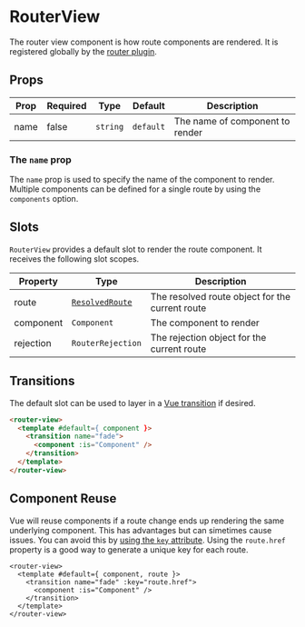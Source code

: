 # RouterView
The router view component is how route components are rendered. It is registered globally by the [router plugin](/quick-start#vue-plugin).

## Props
| Prop | Required | Type | Default | Description |
| --- | --- | --- | --- | --- |
| name | false | `string` | `default` | The name of component to render |

### The `name` prop
The `name` prop is used to specify the name of the component to render. Multiple components can be defined for a single route by using the `components` option.

## Slots
`RouterView` provides a default slot to render the route component. It receives the following slot scopes.

| Property | Type | Description |
| --- | --- | --- |
| route | [`ResolvedRoute`](/api/types/ResolvedRoute) | The resolved route object for the current route |
| component | `Component` | The component to render |
| rejection | `RouterRejection` | The rejection object for the current route |

## Transitions
The default slot can be used to layer in a [Vue transition](https://vuejs.org/guide/built-ins/transition.html) if desired.

```html
<router-view>
  <template #default={ component }>
    <transition name="fade">
      <component :is="Component" />
    </transition>
  </template>
</router-view>
```

## Component Reuse
Vue will reuse components if a route change ends up rendering the same underlying component. This has advantages but can simetimes cause issues. You can avoid this by [using the `key` attribute](https://vuejs.org/api/built-in-special-attributes.html#key). Using the `route.href` property is a good way to generate a unique key for each route.

```html{3}
<router-view>
  <template #default={ component, route }>
    <transition name="fade" :key="route.href">
      <component :is="Component" />
    </transition>
  </template>
</router-view>
```